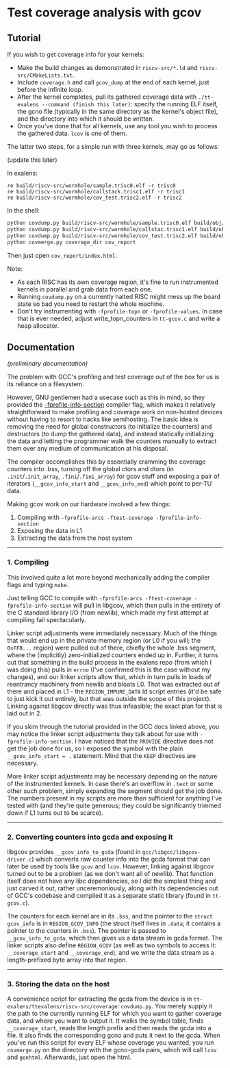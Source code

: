 # Test coverage analysis with gcov

## Tutorial

If you wish to get coverage info for your kernels:
- Make the build changes as demonstrated in `riscv-src/*.ld` and `riscv-src/CMakeLists.txt`.
- Include `coverage.h` and call `gcov_dump` at the end of each kernel, just before the infinite loop.
- After the kernel completes, pull its gathered coverage data with `./tt-exalens --command (finish this later)`: specify the running ELF itself, the gcno file (typically in the same directory as the kernel's object file), and the directory into which it should be written.
- Once you've done that for all kernels, use any tool you wish to process the gathered data. `lcov` is one of them.

The latter two steps, for a simple run with three kernels, may go as follows:

(update this later)

In exalens:

```
re build/riscv-src/wormhole/sample.trisc0.elf -r trisc0
re build/riscv-src/wormhole/callstack.trisc1.elf -r trisc1
re build/riscv-src/wormhole/cov_test.trisc2.elf -r trisc2
```

In the shell:

```bash
python covdump.py build/riscv-src/wormhole/sample.trisc0.elf build/obj/riscv-src/sample.gcno coverage_dir
python covdump.py build/riscv-src/wormhole/callstac.trisc1.elf build/obj/riscv-src/callstack.gcno coverage_dir
python covdump.py build/riscv-src/wormhole/cov_test.trisc2.elf build/obj/riscv-src/cov_test.gcno coverage_dir
python covmerge.py coverage_dir cov_report
```

Then just open `cov_report/index.html`.

Note:
- As each RISC has its own coverage region, it's fine to run instrumented kernels in parallel and grab data from each one.
- Running `covdump.py` on a currently halted RISC might mess up the board state so bad you need to restart the whole machine.
- Don't try instrumenting with `-fprofile-topn` or `-fprofile-values`. In case that is ever needed, adjust write_topn_counters in `tt-gcov.c` and write a heap allocator.

## Documentation

*(preliminary documentation)*

The problem with GCC's profiling and test coverage out of the box for us is its reliance on a filesystem.

However, GNU gentlemen had a usecase such as this in mind, so they provided the [-fprofile-info-section](https://gcc.gnu.org/onlinedocs/gcc-15.1.0/gcc/Freestanding-Environments.html) compiler flag, which makes it relatively straightforward to make profiling and coverage work on non-hosted devices without having to resort to hacks like semihosting. The basic idea is removing the need for global constructors (to initialize the counters) and destructors (to dump the gathered data), and instead statically initializing the data and letting the programmer walk the counters manually to extract them over any medium of communication at his disposal.

The compiler accomplishes this by essentially cramming the coverage counters into .bss, turning off the global ctors and dtors (in `.init`/`.init_array`, `.fini`/`.fini_array`) for gcov stuff and exposing a pair of iterators (`__gcov_info_start` and `__gcov_info_end`) which point to per-TU data.

Making gcov work on our hardware involved a few things:
1. Compiling with `-fprofile-arcs -ftest-coverage -fprofile-info-section`
2. Exposing the data in L1
3. Extracting the data from the host system

---

### 1. Compiling

This involved quite a lot more beyond mechanically adding the compiler flags and typing `make`.

Just telling GCC to compile with `-fprofile-arcs -ftest-coverage -fprofile-info-section` will pull in libgcov, which then pulls in the entirety of the C standard library I/O (from newlib), which made my first attempt at compiling fail spectacularly.

Linker script adjustments were immediately necessary. Much of the things that would end up in the private memory region (or L0 if you will; the `0xFFB...` region) were pulled out of there, chiefly the whole .bss segment, where the (implicitly) zero-initialized counters ended up in. Further, it turns out that something in the build process in the exalens repo (from which I was doing this) pulls in `errno` (I've confirmed this is the case without my changes), and our linker scripts allow that, which in turn pulls in loads of reentrancy machinery from newlib and bloats L0. That was extracted out of there and placed in L1 - the `REGION_IMPURE_DATA` ld script entries (it'd be safe to just kick it out entirely, but that was outside the scope of this project). Linking against libgcov directly was thus infeasible; the exact plan for that is laid out in 2.

If you skim through the tutorial provided in the GCC docs linked above, you may notice the linker script adjustments they talk about for use with `-fprofile-info-section`. I have noticed that the `PROVIDE` directive does not get the job done for us, so I exposed the symbol with the plain `__gcov_info_start = .` statement. Mind that the `KEEP` directives are necessary.

More linker script adjustments may be necessary depending on the nature of the instrumented kernels. In case there's an overflow in `.text` or some other such problem, simply expanding the segment should get the job done. The numbers present in my scripts are more than sufficient for anything I've tested with (and they're quite generous; they could be significantly trimmed down if L1 turns out to be scarce).

---

### 2. Converting counters into gcda and exposing it

libgcov provides `__gcov_info_to_gcda` (found in `gcc/libgcc/libgcov-driver.c`) which converts raw counter info into the gcda format that can later be used by tools like `gcov` and `lcov`. However, linking against libgcov turned out to be a problem (as we don't want all of newlib). That function itself does not have any libc dependencies, so I did the simplest thing and just carved it out, rather unceremoniously, along with its dependencies out of GCC's codebase and compiled it as a separate static library (found in `tt-gcov.c`).

The counters for each kernel are in its `.bss`, and the pointer to the `struct gcov_info` is in `REGION_GCOV_INFO` (the struct itself lives in `.data`; it contains a pointer to the counters in `.bss`). The pointer is passed to `__gcov_info_to_gcda`, which then gives us a data stream in gcda format. The linker scripts also define `REGION_GCOV` (as well as two symbols to access it: `__coverage_start` and `__coverage_end`), and we write the data stream as a length-prefixed byte array into that region.

---

### 3. Storing the data on the host

A convenience script for extracting the gcda from the device is in `tt-exalens/ttexalens/riscv-src/coverage`: `covdump.py`. You merely supply it the path to the currently running ELF for which you want to gather coverage data, and where you want to output it. It walks the symbol table, finds `__coverage_start`, reads the length prefix and then reads the gcda into a file. It also finds the corresponding gcno and puts it next to the gcda. When you've run this script for every ELF whose coverage you wanted, you run `covmerge.py` on the directory with the gcno-gcda pairs, which will call `lcov` and `genhtml`. Afterwards, just open the html.
